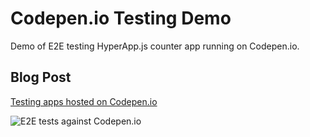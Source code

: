 # Codepen.io Testing Demo

Demo of E2E testing HyperApp.js counter app running on Codepen.io.

## Blog Post

[Testing apps hosted on Codepen.io](https://www.cypress.io/blog/2017/12/05/testing-apps-hosted-on-codepen/)

![E2E tests against Codepen.io](img/all-tests.png)
